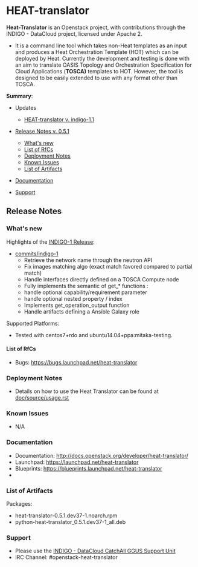 # HEAT-translator

**Heat-Translator** is an Openstack project, with contributions through the INDIGO - DataCloud project, licensed under Apache 2. 
* It is a command line tool which takes non-Heat templates as an input and produces a Heat Orchestration Template (HOT) which can be deployed by Heat. Currently the development and testing is done with an aim to translate OASIS Topology and Orchestration Specification for Cloud Applications (**TOSCA)** templates to HOT. However, the tool is designed to be easily extended to use with any format other than TOSCA.

**Summary**:
* Updates
  * [HEAT-translator v. indigo-1.1](https://indigo-dc.gitbooks.io/indigo-datacloud-releases/content/indigo1/second_update_of_indigo-1.html#ht)

* [Release Notes v. 0.5.1](#id1)
  * [What's new](#id2)
  * [List of RfCs](#id3)
  * [Deployment Notes](#id4)
  * [Known Issues](#id5)
  * [List of Artifacts](#id7)
* [Documentation](#id6)
* [Support](#id8)


<a id="id1"></a>
## Release Notes

<a id="id2"></a>
### What's new

Highlights of the [INDIGO-1 Release](https://github.com/MatMaul/heat-translator/releases):
* [commits/indigo-1](https://github.com/MatMaul/heat-translator/commits/indigo-1)
  * Retrieve the network name through the neutron API
  * Fix images matching algo (exact match favored compared to partial match)
  * Handle interfaces directly defined on a TOSCA Compute node
  *  Fully implements the semantic of get_* functions :
    * handle optional capability/requirement parameter
    * handle optional nested property / index
  * Implements get_operation_output function
  * Handle artifacts defining a Ansible Galaxy role 

Supported Platforms:
* Tested with centos7+rdo and ubuntu14.04+ppa:mitaka-testing.

<a id="id3"></a>
#### List of RfCs 

* Bugs: https://bugs.launchpad.net/heat-translator


<a id="id4"></a>
### Deployment Notes

* Details on how to use the Heat Translator can be found at [doc/source/usage.rst]( https://github.com/openstack/heat-translator/blob/master/doc/source/usage.rst)

<a id="id5"></a>
### Known Issues

* N/A

<a id="id6"></a>
### Documentation

* Documentation: http://docs.openstack.org/developer/heat-translator/
* Launchpad: https://launchpad.net/heat-translator
* Blueprints: https://blueprints.launchpad.net/heat-translator
* 

<a id="id7"></a>
### List of Artifacts

Packages:
* heat-translator-0.5.1.dev37-1.noarch.rpm
* python-heat-translator_0.5.1.dev37-1_all.deb


<a id="id8"></a>
### Support

* Please use the [INDIGO - DataCloud CatchAll GGUS Support Unit](
https://wiki.egi.eu/wiki/GGUS:INDIGO_DataCloud_Catch-all_FAQ)
* IRC Channel: #openstack-heat-translator

